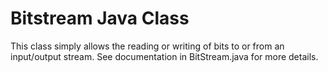 Bitstream Java Class
====================

This class simply allows the reading or writing of bits to or from an
input/output stream. See documentation in BitStream.java for more details.